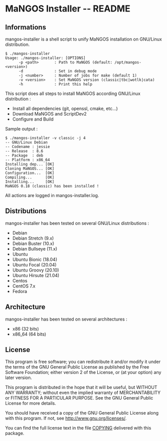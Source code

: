 # MaNGOS Installer -- README

## Informations

mangos-installer is a shell script to unify MaNGOS installation on GNU/Linux distribution.

    $ ./mangos-installer
    Usage: ./mangos-installer: [OPTIONS]
          -p <path>       : Path to MaNGOS (default: /opt/mangos-<version>)
          -d              : Set in debug mode
          -j <number>     : Number of jobs for make (default 1)
          -v <version>    : Set MaNGOS version (classic|tbc|wotlk|cata)
          -h              : Print this help

This script does all steps to install MaNGOS according GNU/Linux distribution :

* Install all dependencies (git, openssl, cmake, etc...)
* Download MaNGOS and ScriptDev2
* Configure and Build

Sample output :

    $ ./mangos-installer -v classic -j 4
    -- GNU/Linux Debian
    -- Codename : jessie
    -- Release  : 8.6
    -- Package  : deb
    -- Platform : x86_64
    Installing dep... [OK]
    Cloning MaNGOS... [OK]
    Configuration...  [OK]
    Compiling...      [OK]
    Installing...     [OK]
    MaNGOS 0.18 (classic) has been installed !

All actions are logged in mangos-installer.log.

## Distributions

mangos-installer has been tested on several GNU/Linux distributions :

* Debian
 * Debian Stretch (9.x)
 * Debian Buster (10.x)
 * Debian Bullseye (11.x)
* Ubuntu
 * Ubuntu Bionic (18.04)
 * Ubuntu Focal (20.04)
 * Ubuntu Groovy (20.10)
 * Ubuntu Hirsute (21.04)
* Centos
 * CentOS 7.x
* Fedora

## Architecture

mangos-installer has been tested on several architectures :

* x86 (32 bits)
* x86_64 (64 bits)

## License

  This program is free software; you can redistribute it and/or modify
  it under the terms of the GNU General Public License as published by
  the Free Software Foundation; either version 2 of the License, or
  (at your option) any later version.

  This program is distributed in the hope that it will be useful,
  but WITHOUT ANY WARRANTY; without even the implied warranty of
  MERCHANTABILITY or FITNESS FOR A PARTICULAR PURPOSE.  See the
  GNU General Public License for more details.

  You should have received a copy of the GNU General Public License
  along with this program.  If not, see <http://www.gnu.org/licenses/>.

  You can find the full license text in the file [COPYING](COPYING) delivered with this package.
